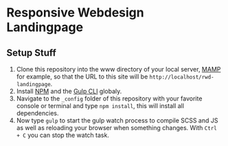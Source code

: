 # Responsive Webdesign Landingpage

## Setup Stuff
1. Clone this repository into the www directory of your local server, [MAMP](https://www.mamp.info/de/) for example, so that the URL to this site will be `http://localhost/rwd-landingpage`.
2. Install [NPM](https://nodejs.org/en/) and the [Gulp CLI](https://gulpjs.com/) globaly.
3. Navigate to the `_config` folder of this repository with your favorite console or terminal and type `npm install`, this will install all dependencies.
4. Now type `gulp` to start the gulp watch process to compile SCSS and JS as well as reloading your browser when something changes. With `Ctrl + C` you can stop the watch task.